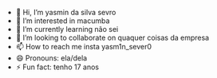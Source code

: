 - 👋 Hi, I’m yasmin da silva sevro
- 👀 I’m interested in macumba
- 🌱 I’m currently learning não sei
- 💞️ I’m looking to collaborate on quaquer coisas da empresa
- 📫 How to reach me insta yasm1n_sever0
- 😄 Pronouns: ela/dela
- ⚡ Fun fact: tenho 17 anos

<!---
yasm1nsever0/yasm1nsever0 is a ✨ special ✨ repository because its `README.md` (this file) appears on your GitHub profile.
You can click the Preview link to take a look at your changes.
--->
